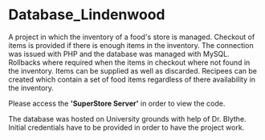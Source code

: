 # Database_Lindenwood
A project in which the inventory of a food's store is managed. Checkout of items is provided if there is enough items in the inventory.
The connection was issued with PHP and the database was managed with MySQL. Rollbacks where required when the items in checkout where not found in the inventory. Items can be supplied as well as discarded. Recipees can be created which contain a set of food items regardless of there availability in the inventory.

Please access the <b></i>'SuperStore Server'</b></i> in order to view the code.

The database was hosted on University grounds with help of Dr. Blythe. 
Initial credentials have to be provided in order to have the project work.
